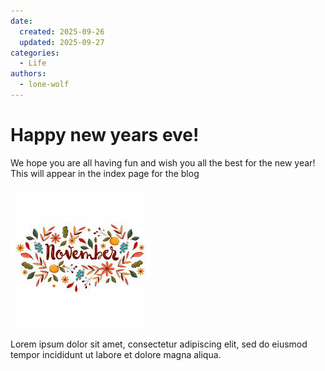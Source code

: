 ```yaml
---
date:
  created: 2025-09-26
  updated: 2025-09-27
categories:
  - Life
authors:
  - lone-wolf
---
```


# Happy new years eve!

We hope you are all having fun and wish you all the best for the new year!
This will appear in the index page for the blog

![Image](nov.jpeg)

<!-- more -->

Lorem ipsum dolor sit amet, consectetur adipiscing elit, sed do eiusmod
tempor incididunt ut labore et dolore magna aliqua.
